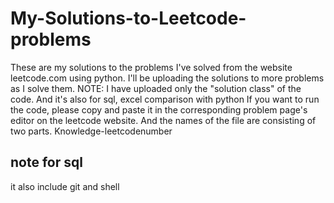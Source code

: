 # My-Solutions-to-Leetcode-problems
These are my solutions to the problems I've solved from the website leetcode.com using python. 
I'll be uploading the solutions to more problems as I solve them.  NOTE: I have uploaded only the "solution class" of the code. 
And it's also for sql, excel comparison with python
If you want to run the code, please copy and paste it in the corresponding problem page's editor on the leetcode website.
And the names of the file are consisting of two parts. Knowledge-leetcodenumber

## note for sql

it also include git and shell

